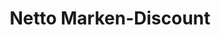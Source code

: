 ---
title: "Netto Marken-Discount"
url: /neutraubling/netto-marken-discount-bayerwaldstrasse/
shop: Supermarkt
---